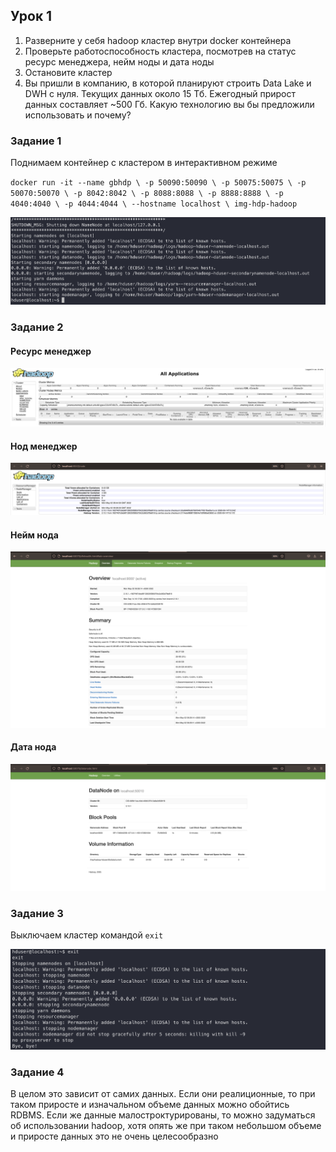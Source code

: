 ## Урок 1

1. Разверните у себя hadoop кластер внутри docker контейнера 
2. Проверьте работоспособность кластера, посмотрев на статус ресурс менеджера, нейм ноды и дата ноды
3. Остановите кластер
4. Вы пришли в компанию, в которой планируют строить Data Lake и DWH с нуля. Текущих данных около 15 Тб. Ежегодный прирост данных составляет ~500 Гб. Какую технологию вы бы предложили использовать и почему?

### Задание 1

Поднимаем контейнер с кластером в интерактивном режиме 

`docker run -it --name gbhdp \
-p 50090:50090 \
-p 50075:50075 \
-p 50070:50070 \
-p 8042:8042 \
-p 8088:8088 \
-p 8888:8888 \
-p 4040:4040 \
-p 4044:4044 \
--hostname localhost \
img-hdp-hadoop`

![Start Container](data/images/start_container.png)

### Задание 2

#### Ресурс менеджер

![Resource Manager](data/images/resourse_manger.png)

#### Нод менеджер 

![Node Manager](data/images/node_manager.png)

#### Нейм нода

![Name Node](data/images/name_node.png)


#### Дата нода 

![Data Node](data/images/data_node.png)

### Задание 3

Выключаем кластер командой `exit`

![Down Container](data/images/down_container.png)

### Задание 4

В целом это зависит от самих данных. Если они реалиционные, то при таком приросте и изначальном объеме данных можно обойтись RDBMS. Если же данные малостроктурированы, то можно задуматься об использовании hadoop, хотя опять же при таком небольшом объеме и приросте данных это не очень целесообразно 
